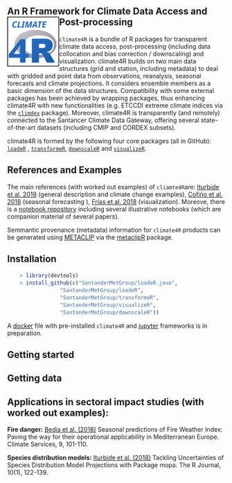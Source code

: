 
## An R Framework for Climate Data Access and Post-processing <img src="/man/figures/cliamte4R_logo.svg" align="left" alt="" width="120" />

`climate4R` is a bundle of R packages for transparent climate data access, post-processing (including data collocation and bias correction / downscaling) and visualization. climate4R builds on two main data structures (grid and station, including metadata) to deal with gridded and point data from observations, reanalysis, seasonal forecasts and climate projections. It considers ensemble members as a basic dimension of the data structures. Compatibility with some external packages has been achieved by wrapping packages, thus enhancing climate4R with new functionalities (e.g. ETCCDI extreme climate indices via the [`climdex`](https://github.com/pacificclimate/climdex.pcic) package). Moreover, climate4R is transparently (and remotely) connected to the Santancer Climate Data Gateway, offering several state-of-the-art datasets (including CMIP and CORDEX subsets).

climate4R is formed by the following four core packages (all in GitHub): [`loadeR`](https://github.com/SantanderMetGroup/loadeR) , [`transformeR`](https://github.com/SantanderMetGroup/transformeR), [`downscaleR`](https://github.com/SantanderMetGroup/downscaleR) and [`visualizeR`](https://github.com/SantanderMetGroup/visualizeR).

## References and Examples

The main references (with worked out examples) of `cliamte4R`are: [Iturbide et al. 2019](https://doi.org/10.1016/j.envsoft.2018.09.009) (general description and climate change examples), 
[Cofiño et al. 2018](http://doi.org/10.1016/j.cliser.2017.07.001) (seasonal forecasting ), [Frías et al. 2018](http://doi.org/10.1016/j.envsoft.2017.09.008) (visualization). Moreove, there is a [notebook repository](https://github.com/SantanderMetGroup/notebooks) including several illustrative notebooks (which are companion material of several papers).

Semmantic provenance (metadata) information for `climate4R` products can be generated using [METACLIP](http://www.metaclip.org) via the [metaclipR](https://github.com/metaclip/metaclipR) package.

## Installation
``` r
    > library(devtools)
    > install_github(c("SantanderMetGroup/loadeR.java",
                 "SantanderMetGroup/loadeR",
                 "SantanderMetGroup/transformeR",
                 "SantanderMetGroup/visualizeR",
                 "SantanderMetGroup/downscaleR"))
```

A [docker](https://www.docker.com/why-docker) file with pre-installed `climate4R` and [jupyter](https://jupyter.readthedocs.io/en/latest) frameworks is in preparation. 

## Getting started

## Getting data

## Applications in sectoral impact studies (with worked out examples):

**Fire danger:** [Bedia et al. (2018)](http://doi.org/10.1016/j.cliser.2017.04.001) Seasonal predictions of Fire Weather Index: Paving the way for their operational applicability in Mediterranean Europe. Climate Services, 9, 101-110. 

**Species distribution models:** [Iturbide et al. (2018)](https://journal.r-project.org/archive/2018/RJ-2018-019/index.html) Tackling Uncertainties of Species Distribution Model Projections with Package mopa. The R Journal, 10(1), 122-139. 
